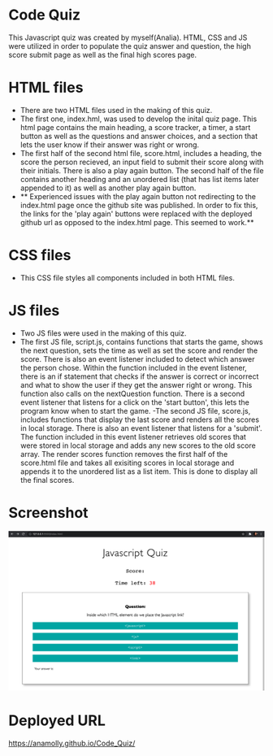# Code Quiz

This Javascript quiz was created by myself(Analia). HTML, CSS and JS were utilized in order to populate the quiz answer and question, the high score submit page as well as the final high scores page.

# HTML files

- There are two HTML files used in the making of this quiz.
- The first one, index.hml, was used to develop the inital quiz page. This html page contains the main heading, a score tracker, a timer, a start button as well as the questions and answer choices, and a section that lets the user know if their answer was right or wrong.
- The first half of the second html file, score.html, includes a heading, the score the person recieved, an input field to submit their score along with their initials. There is also a play again button.  The second half of the file contains another heading and an unordered list (that has list items later appended to it) as well as another play again button.
- ** Experienced issues with the play again button not redirecting to the index.html page once the github site was published. In order to fix this, the links for the 'play again' buttons were replaced with the deployed github url as opposed to the index.html page. This seemed to work.**

# CSS files
- This CSS file styles all components included in both HTML files.

# JS files 
- Two JS files were used in the making of this quiz.
- The first JS file, script.js, contains functions that starts the game, shows the next question, sets the time as well as set the score and render the score. There is also an event listener included to detect which answer the person chose. Within the function included in the event listener, there is an if statement that checks if the answer is correct or incorrect and what to show the user if they get the answer right or wrong. This function also calls on the nextQuestion function. There is a second event listener that listens for a click on the 'start button', this lets the program know when to start the game.
-The second JS file, score.js, includes functions that display the last score and renders all the scores in local storage. There is also an event listener that listens for a 'submit'. The function included in this event listener retrieves old scores that were stored in local storage and adds any new scores to the old score array. The render scores function removes the first half of the score.html file and takes all exisiting scores in local storage and appends it to the unordered list as a list item. This is done to display all the final scores.


# Screenshot
![](Screenshot.png)

# Deployed URL 
https://anamolly.github.io/Code_Quiz/